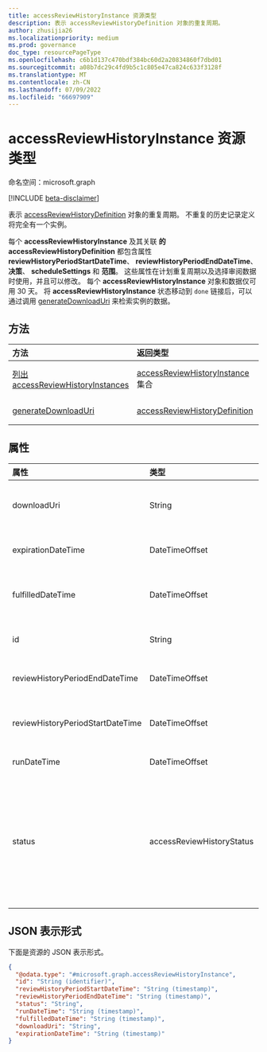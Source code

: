 ```yaml
---
title: accessReviewHistoryInstance 资源类型
description: 表示 accessReviewHistoryDefinition 对象的重复周期。
author: zhusijia26
ms.localizationpriority: medium
ms.prod: governance
doc_type: resourcePageType
ms.openlocfilehash: c6b1d137c470bdf384bc60d2a20834860f7dbd01
ms.sourcegitcommit: a08b7dc29c4fd9b5c1c805e47ca824c633f3128f
ms.translationtype: MT
ms.contentlocale: zh-CN
ms.lasthandoff: 07/09/2022
ms.locfileid: "66697909"
---
```

# <a name="accessreviewhistoryinstance-resource-type"></a>accessReviewHistoryInstance 资源类型

命名空间：microsoft.graph

[!INCLUDE [beta-disclaimer](../../includes/beta-disclaimer.md)]

 表示 [accessReviewHistoryDefinition](accessreviewhistorydefinition.md) 对象的重复周期。 不重复的历史记录定义将完全有一个实例。

 每个 **accessReviewHistoryInstance** 及其关联 **的 accessReviewHistoryDefinition** 都包含属性 **reviewHistoryPeriodStartDateTime**、 **reviewHistoryPeriodEndDateTime**、 **决策**、 **scheduleSettings** 和 **范围**。 这些属性在计划重复周期以及选择审阅数据时使用，并且可以修改。 每个 **accessReviewHistoryInstance** 对象和数据仅可用 30 天。 将 **accessReviewHistoryInstance** 状态移动到 `done` 链接后，可以通过调用 [generateDownloadUri](../api/accessreviewhistoryinstance-generatedownloaduri.md) 来检索实例的数据。

## <a name="methods"></a>方法

| 方法  | 返回类型 | 说明 |
|:---|:---|:---|
|[列出 accessReviewHistoryInstances](../api/accessreviewhistorydefinition-list-instances.md)|[accessReviewHistoryInstance](accessreviewhistoryinstance.md) 集合| 检索 [accessReviewHistoryInstance](accessreviewhistoryinstance.md) 对象及其属性的列表。|
|[generateDownloadUri](../api/accessreviewhistoryinstance-generatedownloaduri.md)|[accessReviewHistoryDefinition](accessreviewhistorydefinition.md)|生成可用于检索实例的审阅历史记录数据的 URI。|

## <a name="properties"></a>属性

|属性|类型|说明|
|:---|:---|:---|
|downloadUri|String|可用于检索审阅历史记录数据的 Uri。 生成后，此 URI 将处于活动状态 24 小时。 必填。|
|expirationDateTime|DateTimeOffset|此实例和关联的数据过期并删除历史记录的时间戳。 必填。|
|fulfilledDateTime|DateTimeOffset|收集此实例的所有可用数据的时间戳。 此实例的状态设置为 `done`后，将设置此值。 必需。|
|id|String|访问评审历史记录实例的分配的唯一标识符。 只读。 必填。|
|reviewHistoryPeriodEndDateTime|DateTimeOffset|此日期或之前结束的时间戳、审阅将包含在提取的历史记录数据中。|
|reviewHistoryPeriodStartDateTime|DateTimeOffset|从此日期开始或之后的时间戳、审阅将包含在提取的历史记录数据中。|
|runDateTime|DateTimeOffset|计划生成实例的历史记录数据的时间戳。|
|status|accessReviewHistoryStatus|表示审阅历史记录数据收集的状态。 可能的值包括 `done`、`inProgress`、`error`、`requested`、`unknownFutureValue`。 将 **状态** 标记为 `done`后，可以通过调用 [generateDownloadUri](../api/accessreviewhistoryinstance-generatedownloaduri.md) 方法生成一个链接来检索实例的数据。|

## <a name="json-representation"></a>JSON 表示形式

下面是资源的 JSON 表示形式。
<!-- {
  "blockType": "resource",
  "keyProperty": "id",
  "@odata.type": "microsoft.graph.accessReviewHistoryInstance",
  "baseType": "microsoft.graph.entity",
  "openType": false
}
-->

``` json
{
  "@odata.type": "#microsoft.graph.accessReviewHistoryInstance",
  "id": "String (identifier)",
  "reviewHistoryPeriodStartDateTime": "String (timestamp)",
  "reviewHistoryPeriodEndDateTime": "String (timestamp)",
  "status": "String",
  "runDateTime": "String (timestamp)",
  "fulfilledDateTime": "String (timestamp)",
  "downloadUri": "String",
  "expirationDateTime": "String (timestamp)"
}
```

